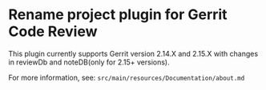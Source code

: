 # Rename project plugin for Gerrit Code Review

This plugin currently supports Gerrit version 2.14.X and 2.15.X with changes in reviewDb and noteDB(only for 2.15+ versions).

For more information, see: `src/main/resources/Documentation/about.md`

